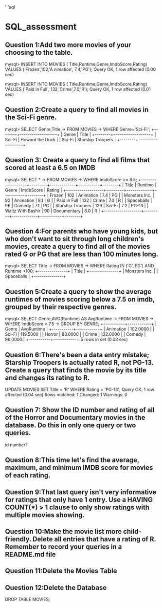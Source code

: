 '''sql
# SQL_assessment 
<h2>Question 1:Add two more movies of your choosing to the table. </h2>
  mysql> INSERT INTO MOVIES ( Title,Runtime,Genre,ImdbScore,Rating) VALUES ('Frozen',102,'A
nimation', 7.4,'PG');
Query OK, 1 row affected (0.00 sec)

   mysql> INSERT INTO MOVIES ( Title,Runtime,Genre,ImdbScore,Rating) VALUES ('Paid in Full',
132,'Crime',7.0,'R');
Query OK, 1 row affected (0.01 sec)

<h2> Question 2:Create a query to find all movies in the Sci-Fi genre.</h2>
mysql> SELECT Genre,Title
    -> FROM MOVIES
    -> WHERE Genre='Sci-Fi';
+--------+-------------------+
| Genre  | Title             |
+--------+-------------------+
| Sci-Fi | Howard the Duck   |
| Sci-Fi | Starship Troopers |
+--------+-------------------+

<h2>Question 3: Create a query to find all films that scored at least a 6.5 on IMDB </h2>

mysql> SELECT *
    -> FROM MOVIES
    -> WHERE ImdbScore >= 6.5;
+-------------------+---------+-------------+-----------+--------+
| Title             | Runtime | Genre       | ImdbScore | Rating |
+-------------------+---------+-------------+-----------+--------+
| Frozen            |     102 | Animation   |       7.4 | PG     |
| Monsters Inc.     |      92 | Animation   |       8.1 | G      |
| Paid in Full      |     132 | Crime       |       7.0 | R      |
| Spaceballs        |      96 | Comedy      |       7.1 | PG     |
| Starship Troopers |     129 | Sci-Fi      |       7.2 | PG-13  |
| Waltz With Bashir |      90 | Documentary |       8.0 | R      |
+-------------------+---------+-------------+-----------+--------+


<h2>Question 4:For parents who have young kids, but who don't want to sit through long children's movies, create a query to find all of the movies rated G or PG that are less than 100 minutes long.</h2>

mysql> SELECT Title
    -> FROM MOVIES
    -> WHERE Rating IN ('G','PG') AND Runtime <100;
+---------------+
| Title         |
+---------------+
| Monsters Inc. |
| Spaceballs    |
+---------------+


<h2>Question 5:Create a query to show the average runtimes of movies scoring below a 7.5 on imdb, grouped by their respective genres. </h2>

mysql> SELECT Genre,AVG(Runtime) AS AvgRuntime
    -> FROM MOVIES
    -> WHERE ImdbScore < 7.5
    -> GROUP BY GENRE;
+-----------+------------+
| Genre     | AvgRuntime |
+-----------+------------+
| Animation |   102.0000 |
| Sci-Fi    |   119.5000 |
| Horror    |    83.0000 |
| Crime     |   132.0000 |
| Comedy    |    96.0000 |
+-----------+------------+
5 rows in set (0.03 sec)


<h2>Question 6:There's been a data entry mistake; Starship Troopers is actually rated R, not PG-13. Create a query that finds the movie by its title and changes its rating to R. </h2>

UPDATE MOVIES SET Title = 'R' WHERE Rating = 'PG-13';
Query OK, 1 row affected (0.04 sec)
Rows matched: 1  Changed: 1  Warnings: 0

<h2>Question 7: Show the ID number and rating of all of the Horror and Documentary movies in the database. Do this in only one query or two queries.</h2>
id number?

<h2>Question 8:This time let's find the average, maximum, and minimum IMDB score for movies of each rating. </h2>


<h2>Question 9:That last query isn't very informative for ratings that only have 1 entry. Use a HAVING COUNT(*) > 1 clause to only show ratings with multiple movies showing. </h2>

<h2>Question 10:Make the movie list more child-friendly. Delete all entries that have a rating of R. Remember to record your queries in a README.md file </h2>

<h2>Question 11:Delete the Movies Table </h2>

<h2>Question 12:Delete the Database </h2>
DROP TABLE MOVIES;


